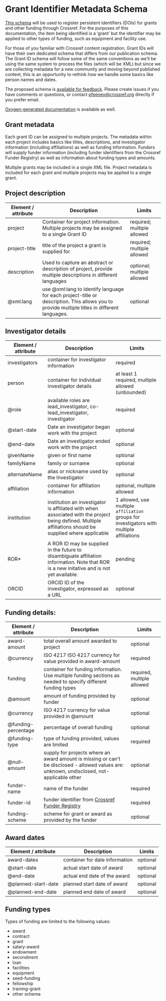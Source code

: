 # Grant Identifier Metadata Schema

[This schema](grantID-schema/grantID.xsd) will be used to register persistent identifiers (DOIs) for grants and other funding through Crossref.  For the purposes of this documentation, the item being identified is a ‘grant’ but the identifier may be applied to other types of funding, such as equipment and facility use.

For those of you familiar with Crossref content registration, Grant IDs will have their own dedicated schema that differs from our publication schema.  The Grant ID schema will follow some of the same conventions as we’ll be using the same system to process the files (which will be XML) but since we are collecting metadata for a new community and moving beyond published content, this is an opportunity to rethink how we handle some basics like person names and dates.

The proposed schema is [available for feedback](grantID-schema/grantID.xsd). Please create issues if you have comments or questions, or contact pfeeney@crossref.org directly if you prefer email.  

[Oxygen-generated documentation](http://data.crossref.org/reports/help/schema_doc/grantID/index.html) is available as well.

## Grant metadata
Each grant ID can be assigned to multiple projects. The metadata within each project includes basics like titles, descriptions, and investigator information (including affiliations) as well as funding information. Funders will supply funder information (including funder identifiers from the Crossref Funder Registry) as well as information about funding types and amounts.

Multiple grants may be included in a single XML file. Project metadata is included for each grant and multiple projects may be applied to a single grant. 

## Project description

Element / attribute | Description | Limits
--------------------|-------------|-------
project | Container for project information. Multiple projects may be assigned to a single Grant ID | required; multiple allowed
project-title | title of the project a grant is supplied for | required; multiple allowed
description | Used to capture an abstract or description of project, provide multiple descriptions in different languages  | optional; multiple allowed
@xml:lang | use @xml:lang to identify language for each project-title or description. This allows you to provide multiple titles in different languages. | optional

## Investigator details

Element / attribute | Description | Limits
--------------------|-------------|-------
investigators | container for investigator information | required
person | container for individual investigator details | at least 1 required, multiple allowed (unbounded)
@role | available roles are lead_investigator, co-lead_investigator, investigator | required
@start-date | Date an investigator began work with the project | optional
@end-date | Date an investigator ended work with the project | optional
givenName | given or first name | optional
familyName | family or surname | optional
alternateName | alias or nickname used by the Investigator | optional
affiliation | container for affiliation information | optional, multiple allowed
institution | institution an investigator is affiliated with when associated with the project being defined.  Multiple affiliations should be supplied where applicable | 1 allowed, use multiple `affiliation` groups for investigators with multiple affiliations
ROR* | A ROR ID may be supplied in the future to disambiguate affiliation information. Note that ROR is a new initative and is not yet available. | pending
ORCID | ORCID ID of the investigator, expressed as a URL | optional

## Funding details:

Element / attribute | Description | Limits
--------------------|-------------|-------
award-amount | total overall amount awarded to project | optional
@currency | ISO 4217 ISO 4217 currency for value provided in award-amount | required
funding | container for funding information. Use multiple funding sections as needed to specify different funding types | required, multiple allowed
@amount | amount of funding provided by funder | optional
@currency | ISO 4217 currency for value provided in @amount | optional
@funding-percentage | percentage of overall funding | optional
@funding-type | type of funding provided, values are limited | required
@null-amount | supply for projects where an award amount is missing or can’t be disclosed - allowed values are: unknown, undisclosed, not-applicable other | optional
funder-name | name of the funder | required
funder-id |funder identifier from [Crossref Funder Registry](https://www.crossref.org/services/funder-registry/)|required
funding-scheme | scheme for grant or award as provided by the funder | optional

## Award dates

Element / attribute | Description | Limits
--------------------|-------------|-------
award-dates | container for date information | optional
@start-date | actual start date of award | optional
@end-date | actual end date of the award | optional
@planned-start-date | planned start date of award | optional
@planned-end-date | planned end date of award | optional

## Funding types

Types of funding are limited to the following values:

* award
* contract
* grant
* salary-award
* endowment 
* secondment
* loan
* facilities
* equipment
* seed-funding
* fellowship
* training-grant
* other schema
